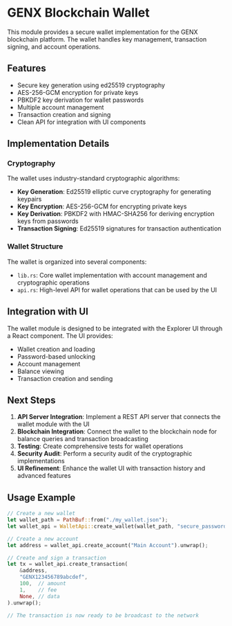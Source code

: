 # GENX Blockchain Wallet

This module provides a secure wallet implementation for the GENX blockchain platform. The wallet handles key management, transaction signing, and account operations.

## Features

- Secure key generation using ed25519 cryptography
- AES-256-GCM encryption for private keys
- PBKDF2 key derivation for wallet passwords
- Multiple account management
- Transaction creation and signing
- Clean API for integration with UI components

## Implementation Details

### Cryptography

The wallet uses industry-standard cryptographic algorithms:

- **Key Generation**: Ed25519 elliptic curve cryptography for generating keypairs
- **Key Encryption**: AES-256-GCM for encrypting private keys
- **Key Derivation**: PBKDF2 with HMAC-SHA256 for deriving encryption keys from passwords
- **Transaction Signing**: Ed25519 signatures for transaction authentication

### Wallet Structure

The wallet is organized into several components:

- `lib.rs`: Core wallet implementation with account management and cryptographic operations
- `api.rs`: High-level API for wallet operations that can be used by the UI

## Integration with UI

The wallet module is designed to be integrated with the Explorer UI through a React component. The UI provides:

- Wallet creation and loading
- Password-based unlocking
- Account management
- Balance viewing
- Transaction creation and sending

## Next Steps

1. **API Server Integration**: Implement a REST API server that connects the wallet module with the UI
2. **Blockchain Integration**: Connect the wallet to the blockchain node for balance queries and transaction broadcasting
3. **Testing**: Create comprehensive tests for wallet operations
4. **Security Audit**: Perform a security audit of the cryptographic implementations
5. **UI Refinement**: Enhance the wallet UI with transaction history and advanced features

## Usage Example

```rust
// Create a new wallet
let wallet_path = PathBuf::from("./my_wallet.json");
let wallet_api = WalletApi::create_wallet(wallet_path, "secure_password").unwrap();

// Create a new account
let address = wallet_api.create_account("Main Account").unwrap();

// Create and sign a transaction
let tx = wallet_api.create_transaction(
    &address,
    "GENX123456789abcdef",
    100,  // amount
    1,    // fee
    None, // data
).unwrap();

// The transaction is now ready to be broadcast to the network
```